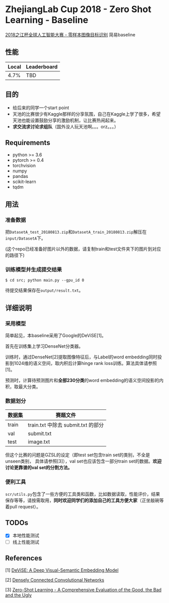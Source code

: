 # ZhejiangLab Cup 2018 - Zero Shot Learning - Baseline

[2018之江杯全球人工智能大赛 - 零样本图像目标识别](
https://tianchi.aliyun.com/competition/introduction.htm?spm=5176.100066.0.0.6ba733afAph1aQ&raceId=231677) 简易baseline

## 性能
|   Local   | Leaderboard |
|-----------|-------------|
|   4.7%    |     TBD     |

## 目的

* 给后来的同学一个start point
* 天池的比赛很少有Kaggle那样的分享氛围，自己在Kaggle上学了很多，希望天池也能设置鼓励分享的激励机制，让比赛热闹起来。
* **求交流求讨论求组队**（国外没人玩天池啊。。。orz。。。）

## Requirements

* python >= 3.6
* pytorch >= 0.4
* torchvision
* numpy
* pandas
* scikit-learn
* tqdm

## 用法

### 准备数据

把`DatasetA_test_20180813.zip`和`DatasetA_train_20180813.zip`解压在`input/DatasetA`下。

(这个repo已经准备好图片以外的数据，请复制train和test文件夹下的图片到对应的路径下)

### 训练模型并生成提交结果

`$ cd src; python main.py --gpu_id 0`

待提交结果保存在`output/result.txt`。

## 详细说明

### 采用模型

简单起见，本baseline采用了Google的DeViSE[1]。

首先在训练集上学习DenseNet分类器。

训练时，通过DenseNet[2]提取图像特征后，与Label的word embedding同时投影到1024维的语义空间，取内积后计算hinge rank loss训练。算法具体请参照[1]。

预测时，计算待预测图片和**全部230分类**的word embedding的语义空间投影的内积，取最大分类。

### 数据划分

|  数据集  |  赛题文件                         |
|---------|----------------------------------|
|  train  | train.txt 中除去 submit.txt 的部分 |
|   val   | submit.txt                       |
|  test   | image.txt                        | 

但这个比赛的问题是GZSL的设定（即test set包含train set的类别，不全是unseen类别， 具体请参照[3]），val set也应该包含一部分train set的数据。**欢迎讨论更靠谱的val set的分割方法。**

### 便利工具
`scr/utils.py`包含了一些方便的工具类和函数，比如数据读取，性能评价，结果保存等等，请按需取用，**同时欢迎同学们的添加自己的工具方便大家**（正坐敲碗等着pull request）。

## TODOs
* [x] 本地性能测试
* [ ] 线上性能测试

## References
[1] [DeViSE: A Deep Visual-Semantic Embedding Model](https://static.googleusercontent.com/media/research.google.com/zh-CN//pubs/archive/41473.pdf)

[2] [Densely Connected Convolutional Networks](https://arxiv.org/abs/1608.06993)

[3] [Zero-Shot Learning - A Comprehensive Evaluation of the Good, the Bad and the Ugly](https://arxiv.org/abs/1707.00600)

    